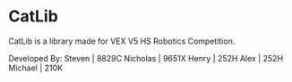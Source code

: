 # CatLib
 
CatLib is a library made for VEX V5 HS Robotics Competition. 

Developed By: 
Steven | 8829C
Nicholas | 9651X
Henry | 252H
Alex | 252H
Michael | 210K
